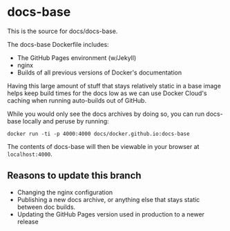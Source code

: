 # docs-base

This is the source for docs/docs-base.

The docs-base Dockerfile includes:

- The GitHub Pages environment (w/Jekyll)
- nginx
- Builds of all previous versions of Docker's documentation

Having this large amount of stuff that stays relatively static in a base image
helps keep build times for the docs low as we can use Docker Cloud's caching
when running auto-builds out of GitHub.

While you would only see the docs archives by doing so, you can run docs-base
locally and peruse by running:

```
docker run -ti -p 4000:4000 docs/docker.github.io:docs-base
```

The contents of docs-base will then be viewable in your browser at
`localhost:4000`.

## Reasons to update this branch

- Changing the nginx configuration
- Publishing a new docs archive, or anything else that stays static between
  doc builds.
- Updating the GitHub Pages version used in production to a newer release
